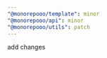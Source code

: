 ```yaml
---
"@monorepooo/template": minor
"@monorepooo/api": minor
"@monorepooo/utils": patch
---
```


add changes
